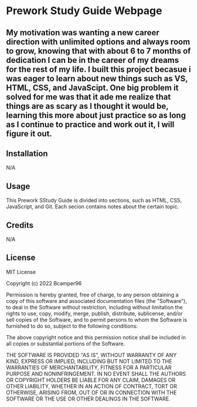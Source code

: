 # Prework Study Guide Webpage

## My motivation was wanting a new career direction with unlimited options and always room to grow, knowing that with about 6 to 7 months of dedication I can be in the career of my dreams for the rest of my life. I built this project becasue i was eager to learn about new things such as VS, HTML, CSS, and JavaScipt. One big problem it solved for me was that it ade me realize that things are as scary as I thought it would be, learning this more about just practice so as long as I continue to practice and work out it, I will figure it out.

## Installation

N/A

## Usage

This Prework SStudy Guide is divided into sections, such as HTML, CSS, JavaScript, and Git.
Each secion contains notes about the certain topic.

## Credits

N/A

## License

MIT License

Copyright (c) 2022 Bcamper96

Permission is hereby granted, free of charge, to any person obtaining a copy
of this software and associated documentation files (the "Software"), to deal
in the Software without restriction, including without limitation the rights
to use, copy, modify, merge, publish, distribute, sublicense, and/or sell
copies of the Software, and to permit persons to whom the Software is
furnished to do so, subject to the following conditions:

The above copyright notice and this permission notice shall be included in all
copies or substantial portions of the Software.

THE SOFTWARE IS PROVIDED "AS IS", WITHOUT WARRANTY OF ANY KIND, EXPRESS OR
IMPLIED, INCLUDING BUT NOT LIMITED TO THE WARRANTIES OF MERCHANTABILITY,
FITNESS FOR A PARTICULAR PURPOSE AND NONINFRINGEMENT. IN NO EVENT SHALL THE
AUTHORS OR COPYRIGHT HOLDERS BE LIABLE FOR ANY CLAIM, DAMAGES OR OTHER
LIABILITY, WHETHER IN AN ACTION OF CONTRACT, TORT OR OTHERWISE, ARISING FROM,
OUT OF OR IN CONNECTION WITH THE SOFTWARE OR THE USE OR OTHER DEALINGS IN THE
SOFTWARE.